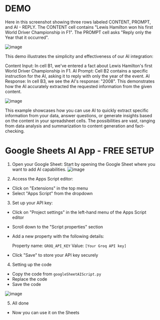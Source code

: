 # DEMO

Here in this screenshot showing three rows labeled CONTENT, PROMPT, and AI - REPLY. The CONTENT cell contains "Lewis Hamilton won his first World Driver Championship in F1". The PROMPT cell asks "Reply only the Year that it occurred". 

![image](https://github.com/user-attachments/assets/4a68eac9-44cb-48ac-a6ba-5de667c3e2fb)

This demo illustrates the simplicity and effectiveness of our AI integration:

Content Input: In cell B1, we've entered a fact about Lewis Hamilton's first World Driver Championship in F1.
AI Prompt: Cell B2 contains a specific instruction for the AI, asking it to reply with only the year of the event.
AI Response: In cell B3, we see the AI's response: "2008". This demonstrates how the AI accurately extracted the requested information from the given content.

![image](https://github.com/user-attachments/assets/66d9a247-ca85-45ab-bd0f-e103d91b9744)

This example showcases how you can use AI to quickly extract specific information from your data, answer questions, or generate insights based on the content in your spreadsheet cells. The possibilities are vast, ranging from data analysis and summarization to content generation and fact-checking.



# Google Sheets AI App - FREE SETUP

1. Open your Google Sheet: Start by opening the Google Sheet where you want to add AI capabilities.
 ![image](https://github.com/user-attachments/assets/16a0115a-fd11-45fd-984c-d486f8408992)

3. Access the Apps Script editor:
- Click on "Extensions" in the top menu
- Select "Apps Script" from the dropdown

3. Set up your API key:
- Click on "Project settings" in the left-hand menu of the Apps Script editor
- Scroll down to the "Script properties" section
- Add a new property with the following details:

  Property name: `GROQ_API_KEY`
  Value: `[Your Groq API key]`

- Click "Save" to store your API key securely

4. Setting up the code 
- Copy the code from `googleSheetAIScript.py`
- Replace the code 
- Save the code

![image](https://github.com/user-attachments/assets/42f8a6fd-db3f-4e34-880f-caaee5e46b95)

5. All done
- Now you can use it on the Sheets 
 

